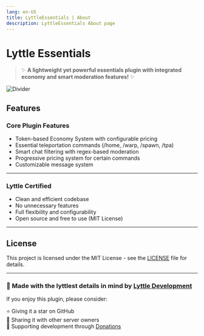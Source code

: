 ```yaml
---
lang: en-US
title: LyttleEssentials | About
description: LyttleEssentials About page
---
```


# Lyttle Essentials



> ✨  **A lightweight yet powerful essentials plugin with integrated economy and smart moderation features!**  ✨


![Divider](https://raw.githubusercontent.com/Lyttle-Development/LyttleUtils/refs/heads/main/line.png)

## Features

### Core Plugin Features

-   Token-based Economy System with configurable pricing
-   Essential teleportation commands (/home, /warp, /spawn, /tpa)
-   Smart chat filtering with regex-based moderation
-   Progressive pricing system for certain commands
-   Customizable message system

----------

### Lyttle Certified

-   Clean and efficient codebase
-   No unnecessary features
-   Full flexibility and configurability
-   Open source and free to use (MIT License)


----------

## License

This project is licensed under the MIT License - see the  [LICENSE](https://github.com/Lyttle-Development/LyttleEssentials/blob/main/LICENSE)  file for details.

----------

### 🌟 Made with the lyttlest details in mind by  [Lyttle Development](https://www.lyttledevelopment.com/)

If you enjoy this plugin, please consider:

⭐ Giving it a star on GitHub  
💬 Sharing it with other server owners  
🎁 Supporting development through  [Donations](https://github.com/LyttleDevelopment)
